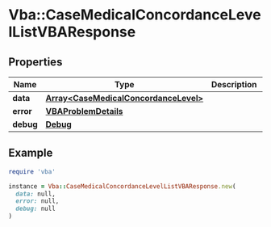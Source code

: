 # Vba::CaseMedicalConcordanceLevelListVBAResponse

## Properties

| Name | Type | Description | Notes |
| ---- | ---- | ----------- | ----- |
| **data** | [**Array&lt;CaseMedicalConcordanceLevel&gt;**](CaseMedicalConcordanceLevel.md) |  | [optional] |
| **error** | [**VBAProblemDetails**](VBAProblemDetails.md) |  | [optional] |
| **debug** | [**Debug**](Debug.md) |  | [optional] |

## Example

```ruby
require 'vba'

instance = Vba::CaseMedicalConcordanceLevelListVBAResponse.new(
  data: null,
  error: null,
  debug: null
)
```

